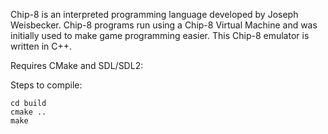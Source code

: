 Chip-8 is an interpreted programming language developed by Joseph Weisbecker. 
Chip-8 programs run using a Chip-8 Virtual Machine and was initially used to make game programming easier.
This Chip-8 emulator is written in C++.

Requires CMake and SDL/SDL2:

Steps to compile:
```mkdir build
cd build
cmake ..
make
```
